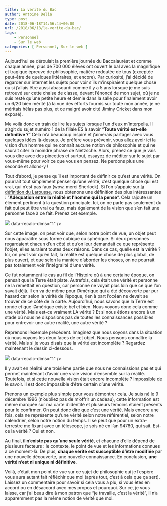 ```yaml
---
title: La vérité du Bac
author: Antoine Delia
type: post
date: 2018-06-18T14:56:44+00:00
url: /2018/06/18/la-verite-du-bac/
tags:
    - Personnel
    - Sur le web
categories: [ Personnel, Sur le web ]
---
```

Aujourd&#8217;hui se déroulait la première journée du Baccalauréat et comme chaque année, plus de 700 000 élèves ont ouvert le bal avec la magnifique et tragique épreuve de philosophie, matière redoutée de tous (exceptée peut-être de quelques littéraires, et encore). Par curiosité, j&#8217;ai décidé de regarder sur internet les sujets pour voir s&#8217;ils m&#8217;inspiraient quelque chose ou si j&#8217;allais être aussi abasourdi comme il y a 5 ans lorsque je me suis retrouvé sur cette chaise de classe, devant l&#8217;énoncé de mon sujet, où je ne suis resté qu&#8217;une petite heure et demie dans la salle pour finalement avoir un 6/20 bien mérité (à la vue des efforts fournis sur toute mon année, je ne méritais hélas pas plus, et ce malgré avoir cité Jiminy Cricket dans mon exposé).

Me voilà donc en train de lire les sujets lorsque l&#8217;un d&#8217;eux m’interpella. Il s&#8217;agit du sujet numéro 1 de la filiale ES à savoir &#8220;**Toute vérité est-elle définitive ?**&#8221; Cela m&#8217;a beaucoup inspiré et j&#8217;aimerais partager avec vous quelques idées là-dessus. Je préfère vous prévenir, vous allez avoir ici la vision d&#8217;un homme qui ne connaît aucune notion de philosophie et qui ne saurait citer la moindre phrase de Nietzsche. Alors, prenez ce que je vais vous dire avec des pincettes et surtout, essayez de méditer sur le sujet par vous-même pour voir ce que vous en pensez. Ne perdons plus une seconde et allons-y !

Tout d&#8217;abord, je pense qu&#8217;il est important de définir ce qu&#8217;est une vérité. On pourrait tout simplement penser qu&#8217;une vérité, c&#8217;est quelque chose qui est vrai, qui n&#8217;est pas faux (wow, merci Sherlock). Si l&#8217;on s&#8217;appuie sur [la définition du Larousse][1], nous obtenons une définition des plus intéressantes : &#8220;**Adéquation entre la réalité et l&#8217;homme qui la pense**&#8220;. Cela rajoute un élément pertinent à la question principale. Ici, on ne parle pas seulement du fait qui peut être vrai ou faux, mais également de la vision que s&#8217;en fait une personne face à ce fait. Prenez cet exemple.

![](https://i0.wp.com/i.imgur.com/2QIWpU6.png?w=1000&#038;ssl=1) data-recalc-dims="1" /> 

Sur cette image, on peut voir que, selon notre point de vue, un objet peut nous apparaître sous forme cubique ou sphérique. Si deux personnes regardaient chacun d&#8217;un côté et qu&#8217;on leur demandait ce que représente l&#8217;objet, elles auraient toutes deux raisons. Dans ce cas, quelle est la vérité ? Ici, on peut voir qu&#8217;en fait, la réalité est quelque chose de plus global, de plus ouvert, et que selon la manière d&#8217;aborder les choses, on ne pourrait pas totalement voir l&#8217;intégralité d&#8217;une vérité.

Ce fut notamment le cas au fil de l&#8217;Histoire où à une certaine époque, on pensait que la Terre était plate. Autrefois, cela était une vérité et personne ne la remettait en question, car personne ne voyait plus loin que ce que l&#8217;on savait déjà. Il en va de même pour l&#8217;Amérique qui a été découverte par pur hasard car selon la vérité de l&#8217;époque, rien à part l&#8217;océan ne devait se trouver de ce côté de la carte. Aujourd&#8217;hui, nous savons que la Terre est ronde et que l&#8217;Amérique existe bel et bien. Nous voyons donc cela comme une vérité. Mais est-ce vraiment LA vérité ? Et si nous étions encore à un stade où nous ne disposions pas de toutes les connaissances possibles pour entrevoir une autre réalité, une autre vérité ?

Reprenons l&#8217;exemple précédent. Imaginez que nous soyons dans la situation où nous voyons les deux faces de cet objet. Nous pensons connaître la vérité. Mais si je vous disais que la vérité est incomplète ? Regardez maintenant le dessin ci-dessous.

![](https://i0.wp.com/i.imgur.com/lXztoiK.png?w=1000&#038;ssl=1) data-recalc-dims="1" /> 

Il y avait en réalité une troisième partie que nous ne connaissions pas et qui permet maintenant d&#8217;avoir une vraie vision d&#8217;ensemble sur la réalité. Toutefois, et si cette nouvelle vision était encore incomplète ? Impossible de le savoir. Il est donc impossible d&#8217;être certain d&#8217;une vérité.

Prenons un exemple plus simple pour vous démontrer cela. Je suis né le 9 décembre 1996 (n&#8217;oubliez pas de m&#8217;offrir un cadeau), cette information est même marquée sur ma carte d&#8217;identité et plusieurs témoins étaient présents pour le confirmer. On peut donc dire que c&#8217;est une vérité. Mais encore une fois, cela ne représente qu&#8217;une vérité selon notre référentiel, selon notre calendrier, selon notre notion du temps. Il se peut que pour un extra-terrestre me fixant avec un télescope, je sois né en l&#8217;an 94760, qui sait. Est-ce la vérité ? Oui et non.

Au final, **il n&#8217;existe pas qu&#8217;une seule vérité**, et chacune d&#8217;elle dépend de plusieurs facteurs : le contexte, le point de vue et les informations connues à ce moment-là. De plus, **chaque vérité est susceptible d&#8217;être modifiée** par une nouvelle découverte, une nouvelle connaissance. En conclusion, **une vérité n&#8217;est ni unique ni définitive**.

Voilà, c&#8217;était mon point de vue sur ce sujet de philosophie qui je l&#8217;espère vous aura autant fait réfléchir que moi (après tout, c&#8217;est à cela que ça sert). Laissez un commentaire pour savoir si cela vous a plu, si vous êtes en accord ou en désaccord avec mes propos et pourquoi. Sur ce, je vous laisse, car j&#8217;ai beau dire à mon patron que &#8220;je travaille, c&#8217;est la vérité&#8221;, il n&#8217;a apparemment pas la même notion de vérité que moi.

 [1]: https://www.larousse.fr/dictionnaires/francais/v%C3%A9rit%C3%A9/81553